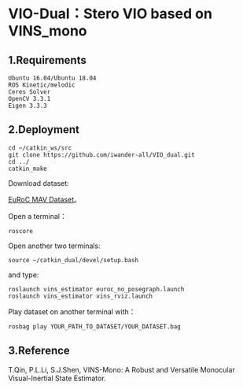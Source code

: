 # VIO-Dual：Stero VIO based on VINS_mono


## 1.Requirements
```
Ubuntu 16.04/Ubuntu 18.04
ROS Kinetic/melodic
Ceres Solver
OpenCV 3.3.1
Eigen 3.3.3
```

## 2.Deployment
```
cd ~/catkin_ws/src
git clone https://github.com/iwander-all/VIO_dual.git
cd ../
catkin_make
```

Download dataset:

[EuRoC MAV Dataset](https://projects.asl.ethz.ch/datasets/doku.php?id=kmavvisualinertialdatasets)。

Open a terminal：
```
roscore
```
Open another two terminals:
```
source ~/catkin_dual/devel/setup.bash
```

and type:
```
roslaunch vins_estimator euroc_no_posegraph.launch  
roslaunch vins_estimator vins_rviz.launch
```

Play dataset on another terminal with：
```
rosbag play YOUR_PATH_TO_DATASET/YOUR_DATASET.bag 
```

## 3.Reference
T.Qin, P.L.Li, S.J.Shen, VINS-Mono: A Robust and Versatile Monocular Visual-Inertial State Estimator.

